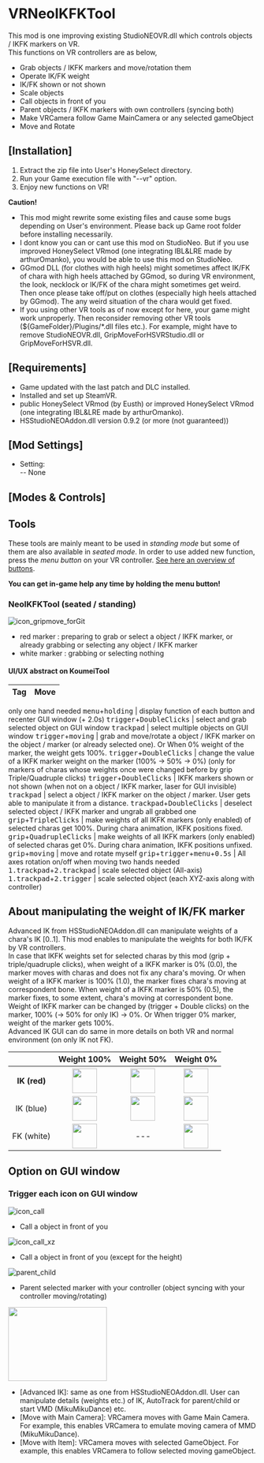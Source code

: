 # VRNeoIKFKTool

This mod is one improving existing StudioNEOVR.dll which controls objects / IKFK markers on VR.  
This functions on VR controllers are as below,

- Grab objects / IKFK markers and move/rotation them
- Operate IK/FK weight
- IK/FK shown or not shown
- Scale objects
- Call objects in front of you
- Parent objects / IKFK markers with own controllers (syncing both)
- Make VRCamera follow Game MainCamera or any selected gameObject
- Move and Rotate

## [Installation]
1. Extract the zip file into User's HoneySelect directory.
2. Run your Game execution file with "--vr" option. 
3. Enjoy new functions on VR!

**Caution!** 
- This mod might rewrite some existing files and cause some bugs depending on User's environment.
  Please back up Game root folder before installing necessarily.
- I dont know you can or cant use this mod on StudioNeo. But if you use improved HoneySelect VRmod (one integrating IBL&LRE made by arthurOmanko), you would be able to use this mod on StudioNeo.
- GGmod DLL (for clothes with high heels) might sometimes affect IK/FK of chara with high heels attached by GGmod, so during VR environment, the look, necklock or IK/FK of the chara might sometimes get weird. Then once please take off/put on clothes (especially high heels attached by GGmod). The any weird situation of the chara would get fixed.
- If you using other VR tools as of now except for here, your game might work unproperly. Then reconsider removing other VR tools (${GameFolder}/Plugins/*.dll files etc.). For example, might have to remove StudioNEOVR.dll, GripMoveForHSVRStudio.dll or GripMoveForHSVR.dll.  

## [Requirements]
- Game updated with the last patch and DLC installed.
- Installed and set up SteamVR.
- public HoneySelect VRmod (by Eusth) or improved HoneySelect VRmod (one integrating IBL&LRE made by arthurOmanko).
- HSStudioNEOAddon.dll version 0.9.2 (or more (not guaranteed))

## [Mod Settings]
- Setting:      
  -- None

## [Modes & Controls]

## Tools

These tools are mainly meant to be used in *standing mode* but some of them are also available in *seated mode*. In order to use added new function, press the *menu button* on your VR controller. [See here an overview of buttons](https://forums.unrealengine.com/attachment.php?attachmentid=87367&d=1460020388).

**You can get in-game help any time by holding the menu button!**

### NeoIKFKTool (seated / standing)
![icon_gripmove_forGit](https://user-images.githubusercontent.com/68005887/94588610-176d9a00-02bf-11eb-98c2-c065f4624709.png)

- red marker : preparing to grab or select a object / IKFK marker, or already grabbing or selecting any object / IKFK marker  
- white marker : grabbing or selecting nothing  

#### UI/UX abstract on KoumeiTool
Tag                |  Move     | 
:------------:     | ------  | 
only one hand needed
<kbd>menu</kbd>+<kbd>holding</kbd> | display function of each button and recenter GUI window (+ 2.0s)
<kbd>trigger</kbd>+<kbd>DoubleClicks</kbd> | select and grab selected object on GUI window
<kbd>trackpad</kbd> | select multiple objects on GUI window
<kbd>trigger</kbd>+<kbd>moving</kbd> | grab and move/rotate a object / IKFK marker on the object / marker (or already selected one). Or When 0% weight of the marker, the weight gets 100%.
<kbd>trigger</kbd>+<kbd>DoubleClicks</kbd> | change the value of a IKFK marker weight on the marker (100% -> 50% -> 0%) (only for markers of charas whose weights once were changed before by grip Triple/Quadruple clicks)
<kbd>trigger</kbd>+<kbd>DoubleClicks</kbd> | IKFK markers shown or not shown (when not on a object / IKFK marker, laser for GUI invisible)
<kbd>trackpad</kbd> | select a object / IKFK marker on the object / marker. User gets able to manipulate it from a distance.
<kbd>trackpad</kbd>+<kbd>DoubleClicks</kbd> | deselect selected object / IKFK marker and ungrab all grabbed one 
<kbd>grip</kbd>+<kbd>TripleClicks</kbd> | make weights of all IKFK markers (only enabled) of selected charas get 100%. During chara animation, IKFK positions fixed.
<kbd>grip</kbd>+<kbd>QuadrupleClicks</kbd> | make weights of all IKFK markers (only enabled) of selected charas get 0%. During chara animation, IKFK positions unfixed.
<kbd>grip</kbd>+<kbd>moving</kbd> | move and rotate myself
<kbd>grip</kbd>+<kbd>trigger</kbd>+<kbd>menu</kbd>+<kbd>0.5s</kbd> | All axes rotation on/off when moving
two hands needed
<kbd>1.trackpad</kbd>+<kbd>2.trackpad</kbd> | scale selected object (All-axis)
<kbd>1.trackpad</kbd>+<kbd>2.trigger</kbd> | scale selected object (each XYZ-axis along with controller)
## About manipulating the weight of IK/FK marker
Advanced IK from HSStudioNEOAddon.dll can manipulate weights of a chara's IK [0..1]. This mod enables to manipulate the weights for both IK/FK by VR controllers.  
In case that IKFK weights set for selected charas by this mod (grip + triple/quadruple clicks), when weight of a IKFK marker is 0% (0.0), the marker moves with charas and does not fix any chara's moving.
Or when weight of a IKFK marker is 100% (1.0), the marker fixes chara's moving at correspondent bone. When weight of a IKFK marker is 50% (0.5), the marker fixes, to some extent, chara's moving at correspondent bone.  
Weight of IKFK marker can be changed by (trigger + Double clicks) on the marker, 100% (-> 50% for only IK) -> 0%. Or When trigger 0% marker, weight of the marker gets 100%.  
Advanced IK GUI can do same in more details on both VR and normal environment (on only IK not FK).  

<table>
<tr align="center">
  <th> </th>
  <th>Weight 100%</th>
  <th>Weight 50%</th>
  <th>Weight 0%</th>
</tr>
<tr align="center">
  <th>IK (red)</th>
  <th><img src="https://github.com/arthurOmanko/VRNeoIKFKTool/assets/68005887/ebc447d1-5c18-4e92-b783-397ce70e7dcf" width="50" height="50"></th>
  <th><img src="https://github.com/arthurOmanko/VRNeoIKFKTool/assets/68005887/b18c94c4-f51b-4c1a-b6ae-fda228e0652f" width="50" height="50"></th>
  <th><img src="https://github.com/arthurOmanko/VRNeoIKFKTool/assets/68005887/b161b42d-1ad6-47aa-9964-29701a02d554" width="50" height="50"></th>
</tr>
<tr align="center">
  <td>IK (blue)</td>
  <td><img src="https://github.com/arthurOmanko/VRNeoIKFKTool/assets/68005887/1000aaab-5027-4c42-b27e-15bb1281decf" width="50" height="50"></td>
  <td><img src="https://github.com/arthurOmanko/VRNeoIKFKTool/assets/68005887/40b63852-56ef-4364-9a54-7143c02b1634" width="50" height="50"></td>
  <td><img src="https://github.com/arthurOmanko/VRNeoIKFKTool/assets/68005887/96458dd8-eb15-48b4-b61f-61627cfbce03" width="50" height="50"></td>
</tr>
<tr align="center">
  <td>FK (white)</td>
  <td><img src="https://github.com/arthurOmanko/VRNeoIKFKTool/assets/68005887/c32175c7-bd0f-4178-9538-cc55efe35347" width="50" height="50"></td>
  <td>---</td>
  <td><img src="https://github.com/arthurOmanko/VRNeoIKFKTool/assets/68005887/ea8aa8f8-ab26-42b8-95dd-54a83e9dfc02" width="50" height="50"></td>
</tr>
</table>

## Option on GUI window
### Trigger each icon on GUI window  

![icon_call](https://user-images.githubusercontent.com/68005887/94591985-c7dd9d00-02c3-11eb-85b5-dbe3c541413c.png)

- Call a object in front of you

![icon_call_xz](https://user-images.githubusercontent.com/68005887/94592000-ca3ff700-02c3-11eb-802a-b275d15bfb65.png)

- Call a object in front of you (except for the height)

![parent_child](https://user-images.githubusercontent.com/68005887/94592023-cd3ae780-02c3-11eb-98c9-1e312babd3c2.png)

- Parent selected marker with your controller (object syncing with your controller moving/rotating)

<img src="https://github.com/arthurOmanko/VRNeoIKFKTool/assets/68005887/e818d50e-6ab9-420e-aeaa-15007ec047b8" width="200" height="150">

- [Advanced IK]: same as one from HSStudioNEOAddon.dll. User can manipulate details (weights etc.) of IK, AutoTrack for parent/child or start VMD (MikuMikuDance) etc.
- [Move with Main Camera]: VRCamera moves with Game Main Camera. For example, this enables VRCamera to emulate moving camera of MMD (MikuMikuDance). 
- [Move with Item]: VRCamera moves with selected GameObject. For example, this enables VRCamera to follow selected moving gameObject. 

